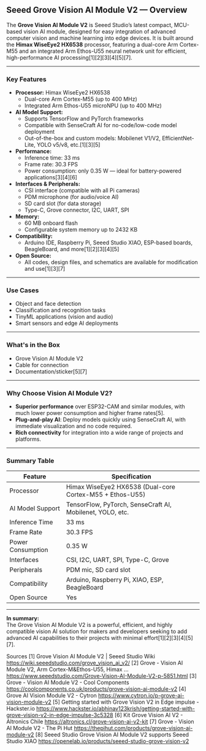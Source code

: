 ## Seeed Grove Vision AI Module V2 — Overview

The **Grove Vision AI Module V2** is Seeed Studio’s latest compact, MCU-based vision AI module, designed for easy integration of advanced computer vision and machine learning into edge devices. It is built around the **Himax WiseEye2 HX6538** processor, featuring a dual-core Arm Cortex-M55 and an integrated Arm Ethos-U55 neural network unit for efficient, high-performance AI processing[1][2][3][4][5][7].

---

### **Key Features**

- **Processor:** Himax WiseEye2 HX6538  
  - Dual-core Arm Cortex-M55 (up to 400 MHz)
  - Integrated Arm Ethos-U55 microNPU (up to 400 MHz)
- **AI Model Support:**  
  - Supports TensorFlow and PyTorch frameworks
  - Compatible with SenseCraft AI for no-code/low-code model deployment
  - Out-of-the-box and custom models: Mobilenet V1/V2, EfficientNet-Lite, YOLO v5/v8, etc.[1][3][5]
- **Performance:**  
  - Inference time: 33 ms
  - Frame rate: 30.3 FPS
  - Power consumption: only 0.35 W — ideal for battery-powered applications[3][4][6]
- **Interfaces & Peripherals:**  
  - CSI interface (compatible with all Pi cameras)
  - PDM microphone (for audio/voice AI)
  - SD card slot (for data storage)
  - Type-C, Grove connector, I2C, UART, SPI
- **Memory:**  
  - 60 MB onboard flash
  - Configurable system memory up to 2432 KB
- **Compatibility:**  
  - Arduino IDE, Raspberry Pi, Seeed Studio XIAO, ESP-based boards, BeagleBoard, and more[1][2][3][4][5]
- **Open Source:**  
  - All codes, design files, and schematics are available for modification and use[1][3][7]

---

### **Use Cases**

- Object and face detection
- Classification and recognition tasks
- TinyML applications (vision and audio)
- Smart sensors and edge AI deployments

---

### **What's in the Box**

- Grove Vision AI Module V2
- Cable for connection
- Documentation/sticker[5][7]

---

### **Why Choose Vision AI Module V2?**

- **Superior performance** over ESP32-CAM and similar modules, with much lower power consumption and higher frame rates[5].
- **Plug-and-play AI**: Deploy models quickly using SenseCraft AI, with immediate visualization and no code required.
- **Rich connectivity** for integration into a wide range of projects and platforms.

---

### **Summary Table**

| Feature             | Specification                                           |
|---------------------|--------------------------------------------------------|
| Processor           | Himax WiseEye2 HX6538 (Dual-core Cortex-M55 + Ethos-U55) |
| AI Model Support    | TensorFlow, PyTorch, SenseCraft AI, Mobilenet, YOLO, etc. |
| Inference Time      | 33 ms                                                  |
| Frame Rate          | 30.3 FPS                                               |
| Power Consumption   | 0.35 W                                                 |
| Interfaces          | CSI, I2C, UART, SPI, Type-C, Grove                     |
| Peripherals         | PDM mic, SD card slot                                  |
| Compatibility       | Arduino, Raspberry Pi, XIAO, ESP, BeagleBoard          |
| Open Source         | Yes                                                    |

---

**In summary:**  
The Grove Vision AI Module V2 is a powerful, efficient, and highly compatible vision AI solution for makers and developers seeking to add advanced AI capabilities to their projects with minimal effort[1][2][3][4][5][7].

Sources
[1] Grove Vision AI Module V2 | Seeed Studio Wiki https://wiki.seeedstudio.com/grove_vision_ai_v2/
[2] Grove - Vision AI Module V2, Arm Cortex-M&Ethos-U55, Himax ... https://www.seeedstudio.com/Grove-Vision-AI-Module-V2-p-5851.html
[3] Grove - Vision AI Module V2 - Cool Components https://coolcomponents.co.uk/products/grove-vision-ai-module-v2
[4] Grove AI Vision Module V2 - Cytron https://www.cytron.io/p-grove-ai-vision-module-v2
[5] Getting started with Grove Vision V2 in Edge impulse - Hackster.io https://www.hackster.io/abhinav123krish/getting-started-with-grove-vision-v2-in-edge-impulse-3c5328
[6] Kit Grove Vision AI V2 - Altronics Chile https://altronics.cl/grove-vision-ai-v2-kit
[7] Grove - Vision AI Module V2 - The Pi Hut https://thepihut.com/products/grove-vision-ai-module-v2
[8] Seeed Studio Grove Vision AI Module V2 supports Seeed Studio XIAO https://openelab.io/products/seeed-studio-grove-vision-v2
